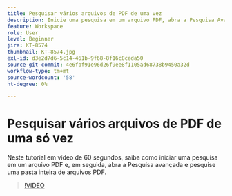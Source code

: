 ```yaml
---
title: Pesquisar vários arquivos de PDF de uma vez
description: Inicie uma pesquisa em um arquivo PDF, abra a Pesquisa Avançada e pesquise uma pasta inteira de arquivos PDF
feature: Workspace
role: User
level: Beginner
jira: KT-8574
thumbnail: KT-8574.jpg
exl-id: d3e2d7d6-5c14-461b-9f68-8f16c8ceda50
source-git-commit: 4e6fbf91e96d26f9ee8f1105ad68738b9450a32d
workflow-type: tm+mt
source-wordcount: '58'
ht-degree: 0%

---
```


# Pesquisar vários arquivos de PDF de uma só vez

Neste tutorial em vídeo de 60 segundos, saiba como iniciar uma pesquisa em um arquivo PDF e, em seguida, abra a Pesquisa avançada e pesquise uma pasta inteira de arquivos PDF.

>[!VIDEO](https://video.tv.adobe.com/v/336363?quality=12&learn=on&hidetitle=true)
